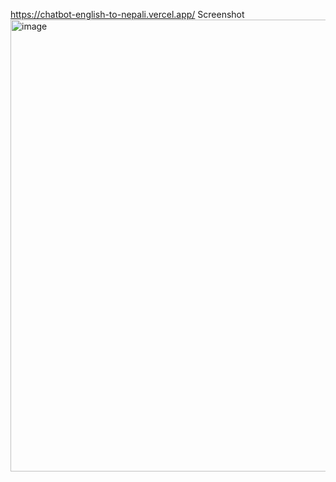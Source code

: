https://chatbot-english-to-nepali.vercel.app/
Screenshot
<img width="1333" height="723" alt="image" src="https://github.com/user-attachments/assets/2b3aa23a-a260-4027-89be-aee4c1a25e82" />
